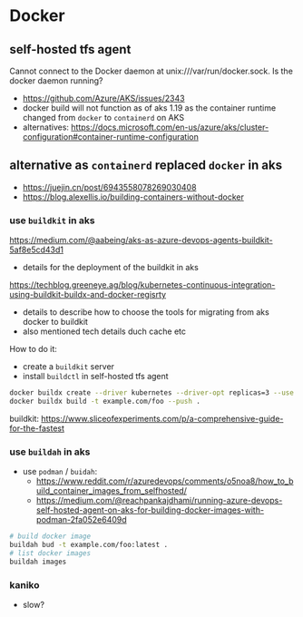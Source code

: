 # Docker

## self-hosted tfs agent
Cannot connect to the Docker daemon at unix:///var/run/docker.sock. Is the docker daemon running?
- https://github.com/Azure/AKS/issues/2343
- docker build will not function as of aks 1.19 as the container runtime changed from `docker` to `containerd` on AKS
- alternatives: https://docs.microsoft.com/en-us/azure/aks/cluster-configuration#container-runtime-configuration

## alternative as `containerd` replaced `docker` in aks
- https://juejin.cn/post/6943558078269030408
- https://blog.alexellis.io/building-containers-without-docker

### use `buildkit` in aks
https://medium.com/@aabeing/aks-as-azure-devops-agents-buildkit-5af8e5cd43d1
- details for the deployment of the buildkit in aks

https://techblog.greeneye.ag/blog/kubernetes-continuous-integration-using-buildkit-buildx-and-docker-regisrty
- details to describe how to choose the tools for migrating from aks docker to buildkit
- also mentioned tech details duch cache etc

How to do it:
- create a `buildkit` server
- install `buildctl` in self-hosted tfs agent

```sh
docker buildx create --driver kubernetes --driver-opt replicas=3 --use
docker buildx build -t example.com/foo --push .
```

buildkit:
https://www.sliceofexperiments.com/p/a-comprehensive-guide-for-the-fastest

### use `buildah` in aks
- use `podman` / `buidah`:
  - https://www.reddit.com/r/azuredevops/comments/o5noa8/how_to_build_container_images_from_selfhosted/
  - https://medium.com/@reachpankajdhami/running-azure-devops-self-hosted-agent-on-aks-for-building-docker-images-with-podman-2fa052e6409d

```sh
# build docker image
buildah bud -t example.com/foo:latest .
# list docker images
buildah images
```

### kaniko
- slow?
